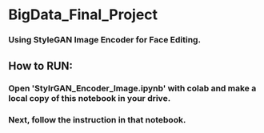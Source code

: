 # BigData_Final_Project
### Using StyleGAN Image Encoder for Face Editing.

## How to RUN:

### Open 'StylrGAN_Encoder_Image.ipynb' with colab and make a local copy of this notebook in your drive.

### Next, follow the instruction in that notebook.

